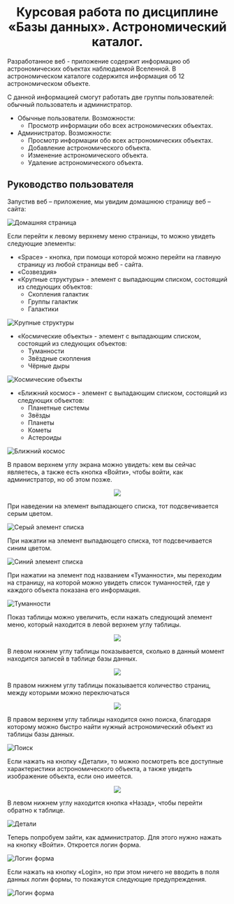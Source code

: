 <h1 align="center">Курсовая работа по дисциплине «Базы данных». Астрономический каталог.</h1>

Разработанное веб - приложение содержит информацию об астрономических объектах наблюдаемой Вселенной. В астрономическом каталоге содержится информация об 12 астрономическом объекте.

С данной информацией смогут работать две группы пользователей: обычный пользователь и администратор.

- Обычные пользователи. Возможности:
    - Просмотр информации обо всех астрономических объектах.
- Администратор. Возможности:
    - Просмотр информации обо всех астрономических объектах.
    - Добавление астрономического объекта.
    - Изменение астрономического объекта.
    - Удаление астрономического объекта.

## Руководство пользователя

Запустив веб – приложение, мы увидим домашнюю страницу веб – сайта:

![Домашняя страница](https://user-images.githubusercontent.com/68665764/209393332-e5f83b37-ead1-4316-b1d9-fb170a3dd206.png)


Если перейти к левому верхнему меню страницы, то можно увидеть следующие элементы:

- «Space» - кнопка, при помощи которой можно перейти на главную страницу из любой страницы веб - сайта.
- «Созвездия»
- «Крупные структуры» - элемент с выпадающим списком, состоящий из следующих объектов:
    - Скопления галактик
    - Группы галактик
    - Галактики

![Крупные структуры](https://user-images.githubusercontent.com/68665764/209396251-4f2fe065-f184-4b9b-8c0c-e2c2a88c5500.png)

- «Космические объекты» - элемент с выпадающим списком, состоящий из следующих объектов:
    - Туманности
    - Звёздные скопления
    - Чёрные дыры

![Космические объекты](https://user-images.githubusercontent.com/68665764/209395996-cc0bd0ab-437c-48e6-b9a4-803bf259b2b6.png)

- «Ближний космос» - элемент с выпадающим списком, состоящий из следующих объектов:
    - Планетные системы
    - Звёзды
    - Планеты
    - Кометы
    - Астероиды
    
![Ближний космос](https://user-images.githubusercontent.com/68665764/209396691-854bfd3d-3e25-48cb-995d-800f55f0ba6c.png)

В правом верхнем углу экрана можно увидеть: кем вы сейчас являетесь, а также есть кнопка «Войти», чтобы войти, как администратор, но об этом позже.

<p align="center">
    <img src="https://user-images.githubusercontent.com/68665764/209396882-46813d98-8fe6-4657-9240-f07cd1ca71c9.png">
</p>

При наведении на элемент выпадающего списка, тот подсвечивается серым цветом.

![Серый элемент списка](https://user-images.githubusercontent.com/68665764/209397195-5135e562-2ca9-49d3-abfc-655603fdc43d.png)

При нажатии на элемент выпадающего списка, тот подсвечивается синим цветом.

![Синий элемент списка](https://user-images.githubusercontent.com/68665764/209397773-62fdfe05-9b9d-4ebb-854a-47521eac5b81.png)

При нажатии на элемент под названием «Туманности», мы переходим на страницу, на которой можно увидеть список туманностей, где у каждого объекта показана его информация.

![Туманности](https://user-images.githubusercontent.com/68665764/209398830-5355a465-b71c-43ac-bc41-b5a1206e0d39.png)

Показ таблицы можно увеличить, если нажать следующий элемент меню, который находится в левой верхнем углу таблицы.

<p align="center">
    <img src="https://user-images.githubusercontent.com/68665764/209399212-e0fd1653-777e-468c-97fa-a1184235c766.png">
</p>

В левом нижнем углу таблицы показывается, сколько в данный момент находится записей в таблице базы данных.

<p align="center">
    <img src="https://user-images.githubusercontent.com/68665764/209399762-9c8750df-591f-4d5e-8f6d-ce6994e37d51.png">
</p>

В правом нижнем углу таблицы показывается количество страниц, между которыми можно переключаться

<p align="center">
    <img src="https://user-images.githubusercontent.com/68665764/209400308-4517f068-0385-41fe-ac62-92043651b574.png">
</p>

В правом верхнем углу таблицы находится окно поиска, благодаря которому можно быстро найти нужный астрономический объект из таблицы базы данных.

![Поиск](https://user-images.githubusercontent.com/68665764/209401382-eb9770d7-ea7d-4cde-b0a0-55e2e38e8090.png)

Если нажать на кнопку «Детали», то можно посмотреть все доступные характеристики астрономического объекта, а также увидеть изображение объекта, если оно имеется.

<p align="center">
    <img src="https://user-images.githubusercontent.com/68665764/209403526-da019e2a-bd25-4e60-98a5-94788a0d7f29.png">
</p>

В левом нижнем углу находится кнопка «Назад», чтобы перейти обратно к таблице.

![Детали](https://user-images.githubusercontent.com/68665764/209402526-7c94dba0-017b-4732-b501-2a82a437d514.png)

Теперь попробуем зайти, как администратор. Для этого нужно нажать на кнопку «Войти». Откроется логин форма.

![Логин форма](https://user-images.githubusercontent.com/68665764/209402939-7b0779b0-7833-47ea-af86-5fbaad4126cf.png)

Если нажать на кнопку «Login», но при этом ничего не вводить в поля данных логин формы, то покажутся следующие предупреждения. 

![Логин форма](https://user-images.githubusercontent.com/68665764/209404395-a45eb27d-e583-4459-ada5-9a4044dfa8c1.png)



